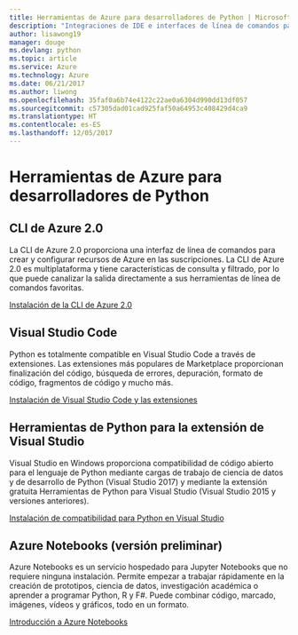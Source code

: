 ```yaml
---
title: Herramientas de Azure para desarrolladores de Python | Microsoft Docs
description: "Integraciones de IDE e interfaces de línea de comandos para desarrolladores de Python que trabajan con Azure."
author: lisawong19
manager: douge
ms.devlang: python
ms.topic: article
ms.service: Azure
ms.technology: Azure
ms.date: 06/21/2017
ms.author: liwong
ms.openlocfilehash: 35faf0a6b74e4122c22ae0a6304d990dd13df057
ms.sourcegitcommit: c57305dad01cad925faf50a64953c408429d4ca9
ms.translationtype: HT
ms.contentlocale: es-ES
ms.lasthandoff: 12/05/2017
---
```

# <a name="azure-tools-for-python-developers"></a>Herramientas de Azure para desarrolladores de Python

## <a name="azure-cli-20"></a>CLI de Azure 2.0

La CLI de Azure 2.0 proporciona una interfaz de línea de comandos para crear y configurar recursos de Azure en las suscripciones. La CLI de Azure 2.0 es multiplataforma y tiene características de consulta y filtrado, por lo que puede canalizar la salida directamente a sus herramientas de línea de comandos favoritas. 

[Instalación de la CLI de Azure 2.0](https://docs.microsoft.com/cli/azure/install-azure-cli)

## <a name="visual-studio-code"></a>Visual Studio Code
Python es totalmente compatible en Visual Studio Code a través de extensiones. Las extensiones más populares de Marketplace proporcionan finalización del código, búsqueda de errores, depuración, formato de código, fragmentos de código y mucho más.

[Instalación de Visual Studio Code y las extensiones](https://code.visualstudio.com/docs/languages/python)

## <a name="python-tools-for-visual-studio-extension"></a>Herramientas de Python para la extensión de Visual Studio
Visual Studio en Windows proporciona compatibilidad de código abierto para el lenguaje de Python mediante cargas de trabajo de ciencia de datos y de desarrollo de Python (Visual Studio 2017) y mediante la extensión gratuita Herramientas de Python para Visual Studio (Visual Studio 2015 y versiones anteriores). 

[Instalación de compatibilidad para Python en Visual Studio](https://docs.microsoft.com/visualstudio/python/installation)

## <a name="azure-notebooks-preview"></a>Azure Notebooks (versión preliminar)
Azure Notebooks es un servicio hospedado para Jupyter Notebooks que no requiere ninguna instalación. Permite empezar a trabajar rápidamente en la creación de prototipos, ciencia de datos, investigación académica o aprender a programar Python, R y F#. Puede combinar código, marcado, imágenes, vídeos y gráficos, todo en un formato.

[Introducción a Azure Notebooks](https://notebooks.azure.com/)
